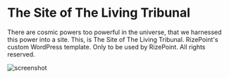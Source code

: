 # The Site of The Living Tribunal
There are cosmic powers too powerful in the universe, that we harnessed this power into a site. This, is The Site of The Living Tribunal.
RizePoint's custom WordPress template. Only to be used by RizePoint. All rights reserved. 

![screenshot](https://cloud.githubusercontent.com/assets/14299657/25153072/726ea042-2448-11e7-9346-701aec76ece2.jpg)

